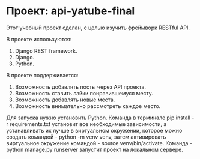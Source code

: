 # Проект: api-yatube-final

Этот учебный проект сделан, с целью изучить фреймворк RESTful API.

В проекте используются:
1. Django REST framework.
2. Django.
3. Python.

В проекте поддерживается:
1. Возможность добавлять посты через API проекта.
2. Возможность ставить лайки понравившемуся месту.
3. Возможность добавлять новые места.
4. Возможность внимательно рассмотреть каждое место.

Для запуска нужно установить Python. Команда в терминале pip install -r requirements.txt установит все необходимые зависимости, а устанавливать их лучше в виртуальном окружении, которое можно создать командой - python -m venv venv, затем активировать виртуальное окружение командой - source venv/bin/activate. Команда - python manage.py runserver запустит проект на локальном сервере.
